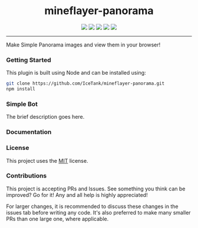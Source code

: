 <h1 align="center">mineflayer-panorama</h1>

<p align="center">
 
  <img src="https://img.shields.io/npm/v/mineflayer-panorama" />
  <img src="https://img.shields.io/github/repo-size/IceTank/mineflayer-panorama" />
  <img src="https://img.shields.io/npm/dm/mineflayer-panorama" />
  <img src="https://img.shields.io/github/contributors/IceTank/mineflayer-panorama" />
  <img src="https://img.shields.io/github/license/IceTank/mineflayer-panorama" />
</p>

---
Make Simple Panorama images and view them in your browser!

### Getting Started

This plugin is built using Node and can be installed using:

```bash
git clone https://github.com/IceTank/mineflayer-panorama.git
npm install
```

### Simple Bot

The brief description goes here.


### Documentation

### License

This project uses the [MIT](https://github.com/TheDudeFromCI/mineflayer-plugin-template/blob/master/LICENSE) license.

### Contributions

This project is accepting PRs and Issues. See something you think can be improved? Go for it! Any and all help is highly appreciated!

For larger changes, it is recommended to discuss these changes in the issues tab before writing any code. It's also preferred to make many smaller PRs than one large one, where applicable.
